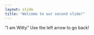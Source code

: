 ```yaml
---
layout: slide
title: "Welcome to our second slide!"
---
```

"I am Witty"
Use the left arrow to go back!
